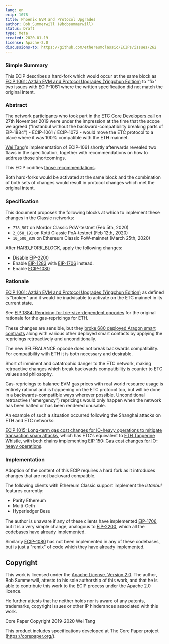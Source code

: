 ```yaml
---
lang: en
ecip: 1078
title: Phoenix EVM and Protocol Upgrades
author: Bob Summerwill (@bobsummerwill)
status: Draft
type: Meta
created: 2020-01-19
license: Apache-2.0
discussions-to: https://github.com/ethereumclassic/ECIPs/issues/262
---
```


### Simple Summary

This ECIP describes a hard-fork which would occur at the same block as
[ECIP 1061: Aztlán EVM and Protocol Upgrades (Yingchun Edition)](https://ecips.ethereumclassic.org/ECIPs/ecip-1061) to "fix" two issues with ECIP-1061 where the written specification
did not match the original intent.


### Abstract

The network participants who took part in the
[ETC Core Developers call](https://github.com/ethereumclassic/ECIPs/issues/177) on 27th November 2019
were under the impression at the time that the scope we agreed ("Instanbul without the
backward-compatibility breaking parts of EIP-1884") - ECIP-1061 / ECIP-1072 - would move the ETC
protocol to a place where it was 100% compatible with the ETH mainnet.

[Wei Tang](https://github.com/sorpaas)'s implementation of ECIP-1061 shortly afterwards revealed
two flaws in the specification, together with recommendations on how to address those shortcomings.

This ECIP codifies [those recommendations](https://specs.corepaper.org/49-aztlanfix).

Both hard-forks would be activated at the same block and the combination of both sets of changes
would result in protocol changes which met the original intent.


### Specification

This document proposes the following blocks at which to implement these changes in the Classic networks:

- `778_507` on Mordor Classic PoW-testnet (Feb 5th, 2020)
- `2_058_191` on Kotti Classic PoA-testnet (Feb 12th, 2020)
- `10_500_839` on Ethereum Classic PoW-mainnet (March 25th, 2020)

After HARD_FORK_BLOCK, apply the following changes:

- Disable [EIP-2200](https://eips.ethereum.org/EIPS/eip-2200)
- Enable [EIP-1283](https://eips.ethereum.org/EIPS/eip-1283) with [EIP-1706](https://eips.ethereum.org/EIPS/eip-1706) instead.
- Enable [ECIP-1080](https://github.com/ethereumclassic/ECIPs/issues/266)


### Rationale

[ECIP 1061: Aztlán EVM and Protocol Upgrades (Yingchun Edition)](https://ecips.ethereumclassic.org/ECIPs/ecip-1061) as defined is "broken" and it would be inadvisable to activate on the ETC mainnet in
its current state.

See [EIP 1884: Repricing for trie-size-dependent opcodes](https://eips.ethereum.org/EIPS/eip-1884) for
the original rationale for the gas-repricings for ETH.

These changes are sensible, but they [broke 680 deployed Aragon smart contracts](https://www.coindesk.com/ethereums-istanbul-upgrade-will-break-680-smart-contracts-on-aragon) along with various other deployed
smart contacts by applying the repricings retroactively and unconditionally.

The new SELFBALANCE opcode does not break backwards compatibility.  For compatibility with ETH it is both
necessary and desirable.

Short of imminent and catatrophic danger to the ETC network, making retroactive changes which break
backwards compatibility is counter to ETC values and philosophy.

Gas-repricings to balance EVM gas prices with real world resource usage is entirely rational and is
happening on the ETC protocol too, but will be done in a backwards-compatible ways wherever possible.
Unconditional retroactive ("emergency") repricings would only happen when the network has been halted
or has been rendered unusable.

An example of such a situation occurred following the Shanghai attacks on ETH and ETC networks:

[ECIP 1015: Long-term gas cost changes for IO-heavy operations to mitigate transaction spam attacks](https://ecips.ethereumclassic.org/ECIPs/ecip-1015), which has ETC's equivalent to [ETH Tangerine Whistle](https://eips.ethereum.org/EIPS/eip-608),
with both chains implementing [EIP 150: Gas cost changes for IO-heavy operations](https://eips.ethereum.org/EIPS/eip-150).


### Implementation

Adoption of the content of this ECIP requires a hard fork as it introduces changes that are not backward compatible.

The following clients with Ethereum Classic support implement the _Istanbul_ features currently:

- Parity Ethereum
- Multi-Geth
- Hyperledger Besu

The author is unaware if any of these clients have implemented [EIP-1706](https://eips.ethereum.org/EIPS/eip-1706), but it is a very simple change, analogous to [EIP-2200](https://eips.ethereum.org/EIPS/eip-2200), which all the
codebases have already implemented.

Similarly [ECIP-1080](https://github.com/ethereumclassic/ECIPs/issues/266) has not been implemented in any of these codebases, but is just a "remix" of code which they have already implemented.


## Copyright

This work is licensed under the [Apache License, Version 2.0](https://www.apache.org/licenses/LICENSE-2.0).  The author, Bob Summerwill, attests to his sole authorship of this work, and that he is able to contribute this work to the ECIP process under the Apache 2.0 licence.

He further attests that he neither holds nor is aware of any patents, trademarks, copyright issues or other IP hinderances associated with this work.

Core Paper
Copyright 2019-2020 Wei Tang

This product includes specifications developed at
The Core Paper project (https://corepaper.org/).
